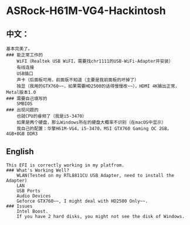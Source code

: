 # ASRock-H61M-VG4-Hackintosh

## 中文：
    基本完美了。
    ### 能正常工作的
        WiFI（Realtek USB WiFI，需要找chr1111的USB-WiFi-Adapter并安装）
        有线连接
        USB插口
        声卡（后面板可用，前面版不知道（主要是我前面板的坏掉了）
        独显（我用的GTX760~~，如果需要HD2500的话得慢慢改~~），HDMI 4K输出正常，Metal版本1.0
    ### 需要自己填写的
        SMBIOS
    ### 出现问题的
        也就CPU的睿频了（我是i5-3470）
        如果是两个硬盘，那么Windows所在的硬盘大概率不识别（在macOS中显示）
        我自己的配置：华擎H61M-VG4，i5-3470，MSI GTX760 Gaming OC 2GB， 4GB+8GB DDR3
        
 ## English
    This EFI is correctly working in my platfrom.
    ### What's Working Well?
        WLAN(Tested on my RTL8811CU USB Adapter, need to install the Adapter)
        LAN
        USB Ports
        Audio Devices
        Geforce GTX760~~, I might deal with HD2500 Only~~.
    ### Issues
        Intel Boost.
        If you have 2 hard disks, you might not see the disk of Windows.
